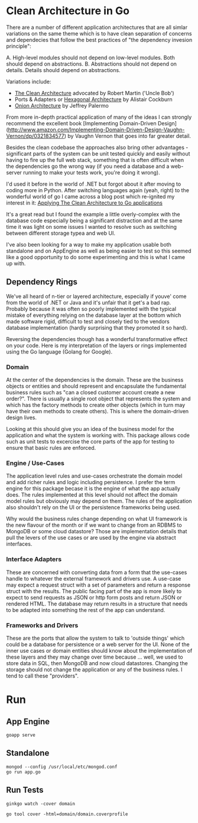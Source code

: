 # Clean Architecture in Go

There are a number of different application architectures that are all simlar variations on the same theme which is to have clean separation
of concerns and dependecies that follow the best practices of "the dependency invesion principle":

A. High-level modules should not depend on low-level modules. Both should depend on abstractions.
B. Abstractions should not depend on details. Details should depend on abstractions.

Variations include:

* [The Clean Architecture](https://blog.8thlight.com/uncle-bob/2012/08/13/the-clean-architecture.html) advocated by Robert Martin ('Uncle Bob')
* Ports & Adapters or [Hexagonal Architecture](http://alistair.cockburn.us/Hexagonal+architecture) by Alistair Cockburn
* [Onion Architecture](http://jeffreypalermo.com/blog/the-onion-architecture-part-1/) by Jeffrey Palermo

From more in-depth practical application of many of the ideas I can strongly recommend the excellent book [Implementing Domain-Driven Design]
(http://www.amazon.com/Implementing-Domain-Driven-Design-Vaughn-Vernon/dp/0321834577) by Vaughn Vernon that goes into far greater detail.

Besides the clean codebase the approaches also bring other advantages - significant parts of the system can be unit tested quickly and easily
without having to fire up the full web stack, something that is often difficult when the dependencies go the wrong way (if you need a database
and a web-server running to make your tests work, you're doing it wrong).

I'd used it before in the world of .NET but forgot about it after moving to coding more in Python. After switching languages again (yeah, right)
to the wonderful world of go I came across a blog post which re-ignited my interest in it:
[Applying The Clean Architecture to Go applications](http://manuel.kiessling.net/2012/09/28/applying-the-clean-architecture-to-go-applications/)

It's a great read but I found the example a little overly-complex with the database code especially being a significant distraction and at the
same time it was light on some issues I wanted to resolve such as switching between different storage typea and web UI.

I've also been looking for a way to make my application usable both standalone and on AppEngine as well as being easier to test so this
seemed like a good opportunity to do some experimenting and this is what I came up with.

## Dependency Rings

We've all heard of n-tier or layered architecture, especially if youve' come from the world of .NET or Java and it's unfair that it get's a bad
rap. Probably because it was often so poorly implemented with the typical mistake of everything relying on the database layer at the bottom which
made software rigid, difficult to test and closely tied to the vendors database implementation (hardly surprising that they promoted it so hard).

Reversing the dependencies though has a wonderful transformative effect on your code. Here is my interpretation of the layers or rings implemented
using the Go language (Golang for Google).

### Domain

At the center of the dependencies is the domain. These are the business objects or entities and should represent and encapsulate the fundamental
business rules such as "can a closed customer account create a new order?". There is usually a single root object that represents the system and
which has the factory methods to create other objects (which in turn may have their own methods to create others). This is where the domain-driven
design lives.

Looking at this should give you an idea of the business model for the application and what the system is working with. This package allows code
such as unit tests to excercise the core parts of the app for testing to ensure that basic rules are enforced.

### Engine / Use-Cases

The application level rules and use-cases orchestrate the domain model and add richer rules and logic including persistence. I prefer the term
engine for this package becase it is the engine of what the app actually does. The rules implemented at this level should not affect the domain
model rules but obviously may depend on them. The rules of the application also shouldn't rely on the UI or the persistence frameworks being used.

Why would the business rules change depending on what UI framework is the new flavour of the month or if we want to change from an RDBMS to MongoDB
or some cloud datastore? Those are implementation details that pull the levers of the use cases or are used by the engine via abstract interfaces.

### Interface Adapters

These are concerned with converting data from a form that the use-cases handle to whatever the external framework and drivers use. A use-case
may expect a request struct with a set of parameters and return a response struct with the results. The public facing part of the app is more
likely to expect to send requests as JSON or http form posts and return JSON or rendered HTML. The database may return results in a structure
that needs to be adapted into something the rest of the app can understand.

### Frameworks and Drivers

These are the ports that allow the system to talk to 'outside things' which could be a database for persistence or a web server for the UI.
None of the inner use cases or domain entities should know about the implementation of these layers and they may change over time because ...
well, we used to store data in SQL, then MongoDB and now cloud datastores. Changing the storage should not change the application or any of
the business rules. I tend to call these "providers".

# Run

## App Engine

    goapp serve

## Standalone

    mongod --config /usr/local/etc/mongod.conf
    go run app.go

## Run Tests

    ginkgo watch -cover domain

    go tool cover -html=domain/domain.coverprofile